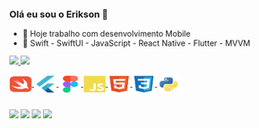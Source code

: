 ### Olá eu sou o Erikson 👋

- 🔭 Hoje trabalho com desenvolvimento Mobile 
- 🚀 Swift - SwiftUI - JavaScript - React Native - Flutter - MVVM


<div>
<a href="https://github.com/eriksonloures">
<img height="180em" src="https://github-readme-stats.vercel.app/api?username=eriksonloures&show_icons=true&theme=tokyonight&include_all_commits=true&count_private=true"/>
<img height="180em" src="https://github-readme-stats.vercel.app/api/top-langs/?username=eriksonloures&layout=compact&langs_count=16&theme=tokyonight"/>
</div>




<div style="display: inline_block"><br>
   <img align="center" alt="Erikson-Swift" height="30" width="40" src="https://raw.githubusercontent.com/devicons/devicon/master/icons/swift/swift-original.svg"> 
      <img align="center" alt="Erikson-Swift" height="30" width="40" src="https://raw.githubusercontent.com/devicons/devicon/master/icons/flutter/flutter-original.svg">
        <img align="center" alt="Erikson-Python" height="30" width="40" src="https://raw.githubusercontent.com/devicons/devicon/master/icons/figma/figma-original.svg">
  <img align="center" alt="Erikson-Js" height="30" width="40" src="https://raw.githubusercontent.com/devicons/devicon/master/icons/javascript/javascript-plain.svg">
  <img align="center" alt="Erikson-HTML" height="30" width="40" src="https://raw.githubusercontent.com/devicons/devicon/master/icons/html5/html5-original.svg">
  <img align="center" alt="Erikson-CSS" height="30" width="40" src="https://raw.githubusercontent.com/devicons/devicon/master/icons/css3/css3-original.svg">
  <img align="center" alt="Erikson-Python" height="30" width="40" src="https://raw.githubusercontent.com/devicons/devicon/master/icons/python/python-original.svg">
 
 
</div>
  
  ##
 
<div> 
  <a href="https://www.youtube.com/@erik6232/streams"_blank"><img src="https://img.shields.io/badge/YouTube-FF0000?style=for-the-badge&logo=youtube&logoColor=white" target="_blank"></a>
  <a href="https://www.instagram.com/erik.developer/" target="_blank"><img src="https://img.shields.io/badge/-Instagram-%23E4405F?style=for-the-badge&logo=instagram&logoColor=white" target="_blank"></a>
  <a href = "mailto:erikson992@gmail.com"><img src="https://img.shields.io/badge/-Gmail-%23333?style=for-the-badge&logo=gmail&logoColor=white" target="_blank"></a>
  <a href="https://www.linkedin.com/in/erikson-loures-66574598/" target="_blank"><img src="https://img.shields.io/badge/-LinkedIn-%230077B5?style=for-the-badge&logo=linkedin&logoColor=white" target="_blank"></a> 
    
</div>
